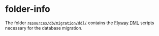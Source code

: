 # folder-info

The folder [`resources/db/migration/ddl/`]() contains the
[Flyway](https://www.red-gate.com/products/flyway/)
[DML](https://en.wikipedia.org/wiki/Data_manipulation_language) scripts necessary for the database
migration.
